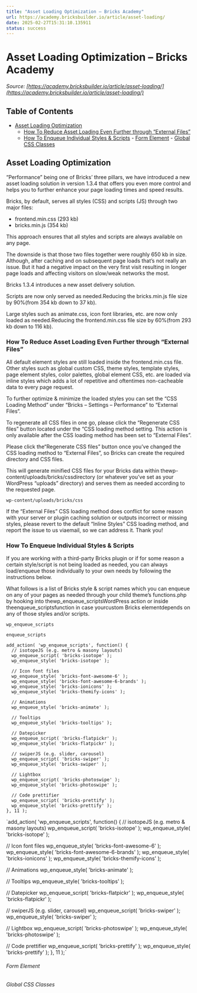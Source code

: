 ```yaml
---
title: "Asset Loading Optimization – Bricks Academy"
url: https://academy.bricksbuilder.io/article/asset-loading/
date: 2025-02-27T15:31:10.135911
status: success
---
```


# Asset Loading Optimization – Bricks Academy

*Source: [https://academy.bricksbuilder.io/article/asset-loading/](https://academy.bricksbuilder.io/article/asset-loading/)*

## Table of Contents

- [Asset Loading Optimization](#asset-loading-optimization)
  - [How To Reduce Asset Loading Even Further through “External Files”](#how-to-reduce-asset-loading-even-further-through-external-files)
  - [How To Enqueue Individual Styles & Scripts](#how-to-enqueue-individual-styles--scripts)
        - [Form Element](#form-element)
        - [Global CSS Classes](#global-css-classes)

## Asset Loading Optimization

“Performance” being one of Bricks’ three pillars, we have introduced a new asset loading solution in version 1.3.4 that offers you even more control and helps you to further enhance your page loading times and speed results.

Bricks, by default, serves all styles (CSS) and scripts (JS) through two major files:

- frontend.min.css (293 kb)
- bricks.min.js (354 kb)

This approach ensures that all styles and scripts are always available on any page.

The downside is that those two files together were roughly 650 kb in size. Although, after caching and on subsequent page loads that’s not really an issue. But it had a negative impact on the very first visit resulting in longer page loads and affecting visitors on slow/weak networks the most.

Bricks 1.3.4 introduces a new asset delivery solution.

Scripts are now only served as needed.Reducing the bricks.min.js file size by 90%(from 354 kb down to 37 kb).

Large styles such as animate.css, icon font libraries, etc. are now only loaded as needed.Reducing the frontend.min.css file size by 60%(from 293 kb down to 116 kb).

### How To Reduce Asset Loading Even Further through “External Files”

All default element styles are still loaded inside the frontend.min.css file. Other styles such as global custom CSS, theme styles, template styles, page element styles, color palettes, global element CSS, etc. are loaded via inline styles which adds a lot of repetitive and oftentimes non-cacheable data to every page request.

To further optimize & minimize the loaded styles you can set the “CSS Loading Method” under “Bricks – Settings – Performance” to “External Files“.

To regenerate all CSS files in one go, please click the “Regenerate CSS files” button located under the “CSS loading method setting. This action is only available after the CSS loading method has been set to “External Files”.

Please click the“Regenerate CSS files” button once you’ve changed the CSS loading method to “External Files”, so Bricks can create the required directory and CSS files.

This will generate minified CSS files for your Bricks data within thewp-content/uploads/bricks/cssdirectory (or whatever you’ve set as your WordPress “uploads” directory) and serves them as needed according to the requested page.

`wp-content/uploads/bricks/css`

If the “External Files” CSS loading method does conflict for some reason with your server or plugin caching solution or outputs incorrect or missing styles, please revert to the default “Inline Styles” CSS loading method, and report the issue to us viaemail, so we can address it. Thank you!

### How To Enqueue Individual Styles & Scripts

If you are working with a third-party Bricks plugin or if for some reason a certain style/script is not being loaded as needed, you can always load/enqueue those individually to your own needs by following the instructions below.

What follows is a list of Bricks style & script names which you can enqueue on any of your pages as needed through your child theme’s functions.php by hooking into thewp_enqueue_scriptsWordPress action or inside theenqueue_scriptsfunction in case yourcustom Bricks elementdepends on any of those styles and/or scripts.

`wp_enqueue_scripts`

`enqueue_scripts`

```
add_action( 'wp_enqueue_scripts', function() {
  // isotopeJS (e.g. metro & masony layouts)
  wp_enqueue_script( 'bricks-isotope' );
  wp_enqueue_style( 'bricks-isotope' );
  
  // Icon font files
  wp_enqueue_style( 'bricks-font-awesome-6' );
  wp_enqueue_style( 'bricks-font-awesome-6-brands' );
  wp_enqueue_style( 'bricks-ionicons' );
  wp_enqueue_style( 'bricks-themify-icons' );

  // Animations
  wp_enqueue_style( 'bricks-animate' );

  // Tooltips
  wp_enqueue_style( 'bricks-tooltips' );

  // Datepicker
  wp_enqueue_script( 'bricks-flatpickr' );
  wp_enqueue_style( 'bricks-flatpickr' );

  // swiperJS (e.g. slider, carousel)
  wp_enqueue_script( 'bricks-swiper' );
  wp_enqueue_style( 'bricks-swiper' );

  // Lightbox
  wp_enqueue_script( 'bricks-photoswipe' );
  wp_enqueue_style( 'bricks-photoswipe' );

  // Code prettifier
  wp_enqueue_script( 'bricks-prettify' );
  wp_enqueue_style( 'bricks-prettify' );
}, 11 );
```

`add_action( 'wp_enqueue_scripts', function() {
  // isotopeJS (e.g. metro & masony layouts)
  wp_enqueue_script( 'bricks-isotope' );
  wp_enqueue_style( 'bricks-isotope' );
  
  // Icon font files
  wp_enqueue_style( 'bricks-font-awesome-6' );
  wp_enqueue_style( 'bricks-font-awesome-6-brands' );
  wp_enqueue_style( 'bricks-ionicons' );
  wp_enqueue_style( 'bricks-themify-icons' );

  // Animations
  wp_enqueue_style( 'bricks-animate' );

  // Tooltips
  wp_enqueue_style( 'bricks-tooltips' );

  // Datepicker
  wp_enqueue_script( 'bricks-flatpickr' );
  wp_enqueue_style( 'bricks-flatpickr' );

  // swiperJS (e.g. slider, carousel)
  wp_enqueue_script( 'bricks-swiper' );
  wp_enqueue_style( 'bricks-swiper' );

  // Lightbox
  wp_enqueue_script( 'bricks-photoswipe' );
  wp_enqueue_style( 'bricks-photoswipe' );

  // Code prettifier
  wp_enqueue_script( 'bricks-prettify' );
  wp_enqueue_style( 'bricks-prettify' );
}, 11 );`

###### Form Element

###### Global CSS Classes

